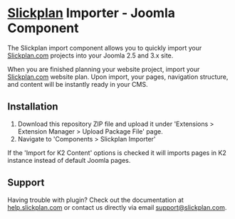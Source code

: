 # [Slickplan](http://slickplan.com) Importer - Joomla Component

The Slickplan import component allows you to quickly import your [Slickplan.com](http://slickplan.com) projects into your Joomla 2.5 and 3.x site.

When you are finished planning your website project, import your [Slickplan.com](http://slickplan.com) website plan. Upon import, your pages, navigation structure, and content will be instantly ready in your CMS.

## Installation

1. Download this repository ZIP file and upload it under 'Extensions > Extension Manager > Upload Package File' page.
2. Navigate to 'Components > Slickplan Importer'

If the 'Import for K2 Content' options is checked it will imports pages in K2 instance instead of default Joomla pages.

## Support

Having trouble with plugin? Check out the documentation at [help.slickplan.com](http://help.slickplan.com/hc/en-us/articles/203506014) or contact us directly via email [support@slickplan.com](mailto:support@slickplan.com).